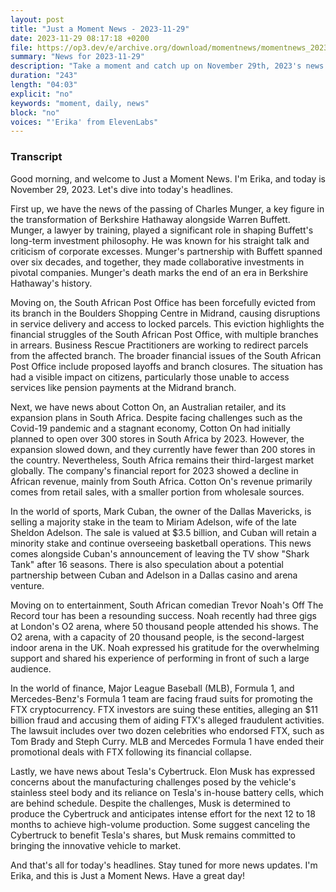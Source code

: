 ```yaml
---
layout: post
title: "Just a Moment News - 2023-11-29"
date: 2023-11-29 08:17:18 +0200
file: https://op3.dev/e/archive.org/download/momentnews/momentnews_2023-11-29.mp3
summary: "News for 2023-11-29"
description: "Take a moment and catch up on November 29th, 2023's news."
duration: "243"
length: "04:03"
explicit: "no"
keywords: "moment, daily, news"
block: "no"
voices: "'Erika' from ElevenLabs"
---
```


### Transcript

Good morning, and welcome to Just a Moment News. I'm Erika, and today is November 29, 2023. Let's dive into today's headlines.

First up, we have the news of the passing of Charles Munger, a key figure in the transformation of Berkshire Hathaway alongside Warren Buffett. Munger, a lawyer by training, played a significant role in shaping Buffett's long-term investment philosophy. He was known for his straight talk and criticism of corporate excesses. Munger's partnership with Buffett spanned over six decades, and together, they made collaborative investments in pivotal companies. Munger's death marks the end of an era in Berkshire Hathaway's history.

Moving on, the South African Post Office has been forcefully evicted from its branch in the Boulders Shopping Centre in Midrand, causing disruptions in service delivery and access to locked parcels. This eviction highlights the financial struggles of the South African Post Office, with multiple branches in arrears. Business Rescue Practitioners are working to redirect parcels from the affected branch. The broader financial issues of the South African Post Office include proposed layoffs and branch closures. The situation has had a visible impact on citizens, particularly those unable to access services like pension payments at the Midrand branch.

Next, we have news about Cotton On, an Australian retailer, and its expansion plans in South Africa. Despite facing challenges such as the Covid-19 pandemic and a stagnant economy, Cotton On had initially planned to open over 300 stores in South Africa by 2023. However, the expansion slowed down, and they currently have fewer than 200 stores in the country. Nevertheless, South Africa remains their third-largest market globally. The company's financial report for 2023 showed a decline in African revenue, mainly from South Africa. Cotton On's revenue primarily comes from retail sales, with a smaller portion from wholesale sources.

In the world of sports, Mark Cuban, the owner of the Dallas Mavericks, is selling a majority stake in the team to Miriam Adelson, wife of the late Sheldon Adelson. The sale is valued at $3.5 billion, and Cuban will retain a minority stake and continue overseeing basketball operations. This news comes alongside Cuban's announcement of leaving the TV show "Shark Tank" after 16 seasons. There is also speculation about a potential partnership between Cuban and Adelson in a Dallas casino and arena venture.

Moving on to entertainment, South African comedian Trevor Noah's Off The Record tour has been a resounding success. Noah recently had three gigs at London's O2 arena, where 50 thousand people attended his shows. The O2 arena, with a capacity of 20 thousand people, is the second-largest indoor arena in the UK. Noah expressed his gratitude for the overwhelming support and shared his experience of performing in front of such a large audience.

In the world of finance, Major League Baseball (MLB), Formula 1, and Mercedes-Benz's Formula 1 team are facing fraud suits for promoting the FTX cryptocurrency. FTX investors are suing these entities, alleging an $11 billion fraud and accusing them of aiding FTX's alleged fraudulent activities. The lawsuit includes over two dozen celebrities who endorsed FTX, such as Tom Brady and Steph Curry. MLB and Mercedes Formula 1 have ended their promotional deals with FTX following its financial collapse.

Lastly, we have news about Tesla's Cybertruck. Elon Musk has expressed concerns about the manufacturing challenges posed by the vehicle's stainless steel body and its reliance on Tesla's in-house battery cells, which are behind schedule. Despite the challenges, Musk is determined to produce the Cybertruck and anticipates intense effort for the next 12 to 18 months to achieve high-volume production. Some suggest canceling the Cybertruck to benefit Tesla's shares, but Musk remains committed to bringing the innovative vehicle to market.

And that's all for today's headlines. Stay tuned for more news updates. I'm Erika, and this is Just a Moment News. Have a great day!
